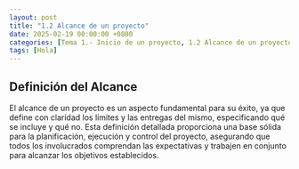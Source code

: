 ```yaml
---
layout: post
title: "1.2 Alcance de un proyecto"
date: 2025-02-19 00:00:00 +0800
categories: [Tema 1.- Inicio de un proyecto, 1.2 Alcance de un proyecto]
tags: [Hola]
---
```

<h2>Definición del Alcance</h2>
<p>El alcance de un proyecto es un aspecto fundamental para su éxito, ya que define con
claridad los límites y las entregas del mismo, especificando qué se incluye y qué no.
Esta definición detallada proporciona una base sólida para la planificación, ejecución
y control del proyecto, asegurando que todos los involucrados comprendan las
expectativas y trabajen en conjunto para alcanzar los objetivos establecidos.
</p>
